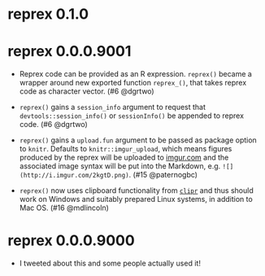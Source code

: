 # reprex 0.1.0

# reprex 0.0.0.9001

  * Reprex code can be provided as an R expression. `reprex()` became a wrapper around new exported function `reprex_()`, that takes reprex code as character vector. (#6 @dgrtwo)

  * `reprex()` gains a `session_info` argument to request that `devtools::session_info()` or `sessionInfo()` be appended to reprex code. (#6 @dgrtwo)
  
  * `reprex()` gains a `upload.fun` argument to be passed as package option to `knitr`. Defaults to `knitr::imgur_upload`, which means figures produced by the reprex will be uploaded to [imgur.com](http://imgur.com) and the associated image syntax will be put into the Markdown, e.g. `![](http://i.imgur.com/2kgtD.png)`. (#15 @paternogbc)
  
  * `reprex()` now uses clipboard functionality from [`clipr`](https://github.com/mdlincoln/clipr) and thus should work on Windows and suitably prepared Linux systems, in addition to Mac OS. (#16 @mdlincoln)

# reprex 0.0.0.9000

  * I tweeted about this and some people actually used it!
